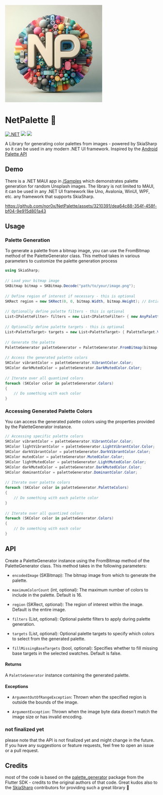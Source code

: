 <img src="https://raw.githubusercontent.com/nor0x/NetPalette/main/Art/packageicon.png" width="320px" />

# NetPalette 🎨
[![.NET](https://github.com/nor0x/NetPalette/actions/workflows/dotnet.yml/badge.svg)](https://github.com/nor0x/NetPalette/actions/workflows/dotnet.yml)
[![](https://img.shields.io/nuget/v/NetPalette)](https://www.nuget.org/packages/NetPalette)
[![](https://img.shields.io/nuget/dt/NetPalette)](https://www.nuget.org/packages/NetPalette)

A Library for generating color palettes from images - powered by SkiaSharp so it can be used in any modern .NET UI framework. Inspired by the [Android Palette API](https://developer.android.com/develop/ui/views/graphics/palette-colors)

## Demo
There is a .NET MAUI app in [/Samples](https://github.com/nor0x/NetPalette/tree/main/Samples/NetPalette.Sample.Maui) which demonstrates palette generation for random Unsplash images. The library is not limited to MAUI, it can be used in any .NET UI framework like Uno, Avalonia, WinUI, WPF, etc. any framework that supports SkiaSharp.

https://github.com/nor0x/NetPalette/assets/3210391/dea64c88-354f-458f-bf04-9e915d801a43

## Usage
### Palette Generation

To generate a palette from a bitmap image, you can use the FromBitmap method of the PaletteGenerator class. This method takes in various parameters to customize the palette generation process

```csharp
using SkiaSharp;

// Load your bitmap image
SKBitmap bitmap = SKBitmap.Decode("path/to/your/image.png");

// Define region of interest if necessary - this is optional
SKRect region = new SKRect(0, 0, bitmap.Width, bitmap.Height); // Entire image

// Optionally define palette filters - this is optional
List<IPaletteFilter> filters = new List<IPaletteFilter> { new AnyPaletteFilter() };

// Optionally define palette targets - this is optional
List<PaletteTarget> targets = new List<PaletteTarget> { PaletteTarget.Vibrant, PaletteTarget.DarkMuted };

// Generate the palette
PaletteGenerator paletteGenerator = PaletteGenerator.FromBitmap(bitmap, maximumColorCount: 16, region, filters, targets, fillMissingTargets: true);

// Access the generated palette colors
SKColor vibrantColor = paletteGenerator.VibrantColor.Color;
SKColor darkMutedColor = paletteGenerator.DarkMutedColor.Color;

// Iterate over all quantized colors
foreach (SKColor color in paletteGenerator.Colors)
{
    // Do something with each color
}
```

### Accessing Generated Palette Colors
You can access the generated palette colors using the properties provided by the PaletteGenerator instance.

```csharp
// Accessing specific palette colors
SKColor vibrantColor = paletteGenerator.VibrantColor.Color;
SKColor lightVibrantColor = paletteGenerator.LightVibrantColor.Color;
SKColor darkVibrantColor = paletteGenerator.DarkVibrantColor.Color;
SKColor mutedColor = paletteGenerator.MutedColor.Color;
SKColor lightMutedColor = paletteGenerator.LightMutedColor.Color;
SKColor darkMutedColor = paletteGenerator.DarkMutedColor.Color;
SKColor dominantColor = paletteGenerator.DominantColor.Color;

// Iterate over palette colors
foreach (SKColor color in paletteGenerator.PaletteColors)
{
    // Do something with each palette color
}

// Iterate over all quantized colors
foreach (SKColor color in paletteGenerator.Colors)
{
	// Do something with each color
}
```

## API
Create a PaletteGenerator instance using the FromBitmap method of the PaletteGenerator class. This method takes in the following parameters:


- `encodedImage` (SKBitmap): The bitmap image from which to generate the palette.
  
- `maximumColorCount` (int, optional): The maximum number of colors to include in the palette. Default is 16.
  
- `region` (SKRect, optional): The region of interest within the image. Default is the entire image.
  
- `filters` (List<IPaletteFilter>, optional): Optional palette filters to apply during palette generation.
  
- `targets` (List<PaletteTarget>, optional): Optional palette targets to specify which colors to select from the generated palette.
  
- `fillMissingBaseTargets` (bool, optional): Specifies whether to fill missing base targets in the selected swatches. Default is false.

#### Returns

A `PaletteGenerator` instance containing the generated palette.

#### Exceptions

- `ArgumentOutOfRangeException`: Thrown when the specified region is outside the bounds of the image.

- `ArgumentException`: Thrown when the image byte data doesn't match the image size or has invalid encoding.

### not finalized yet
please note that the API is not finalized yet and might change in the future. If you have any suggestions or feature requests, feel free to open an issue or a pull request.


## Credits
most of the code is based on the [palette_generator](https://pub.dev/packages/palette_generator) package from the Flutter SDK - credits to the original authors of that code. Great kudos also to the [SkiaSharp](https://github.com/mono/skiasharp) contributors for providing such a great library 👏
